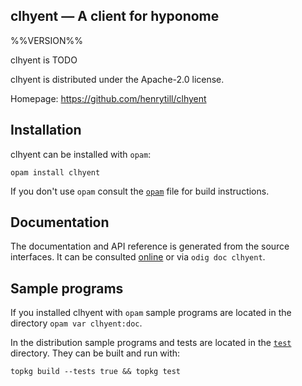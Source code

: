 clhyent — A client for hyponome
-------------------------------------------------------------------------------
%%VERSION%%

clhyent is TODO

clhyent is distributed under the Apache-2.0 license.

Homepage: https://github.com/henrytill/clhyent  

## Installation

clhyent can be installed with `opam`:

    opam install clhyent

If you don't use `opam` consult the [`opam`](opam) file for build
instructions.

## Documentation

The documentation and API reference is generated from the source
interfaces. It can be consulted [online][doc] or via `odig doc
clhyent`.

[doc]: https://henrytill.github.io/clhyent/doc

## Sample programs

If you installed clhyent with `opam` sample programs are located in
the directory `opam var clhyent:doc`.

In the distribution sample programs and tests are located in the
[`test`](test) directory. They can be built and run
with:

    topkg build --tests true && topkg test 
